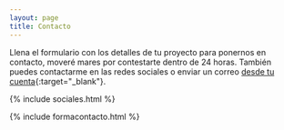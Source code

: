 ```yaml
---
layout: page
title: Contacto
---
```

Llena el formulario con los detalles de tu proyecto para ponernos en contacto, moveré mares por contestarte dentro de 24 horas.
También puedes contactarme en las redes sociales o enviar un correo [desde tu cuenta](mailto:ro@rodrigosalmeron.mx){:target="_blank"}.

{% include sociales.html %}

{% include formacontacto.html %}
